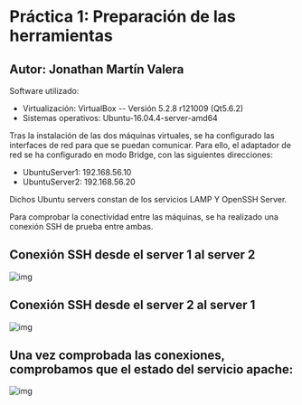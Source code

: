 # Práctica 1: Preparación de las herramientas
## Autor: Jonathan Martín Valera

Software utilizado:  

- Virtualización: VirtualBox -- Versión 5.2.8 r121009 (Qt5.6.2)
- Sistemas operativos: Ubuntu-16.04.4-server-amd64


Tras la instalación de las dos máquinas virtuales, se ha configurado las interfaces de red para que se puedan comunicar. Para ello, el adaptador de red se ha configurado en modo Bridge, con las siguientes direcciones:

- UbuntuServer1: 192.168.56.10
- UbuntuServer2: 192.168.56.20

Dichos Ubuntu servers constan de los servicios LAMP Y OpenSSH Server.

Para comprobar la conectividad entre las máquinas, se ha realizado una conexión SSH de prueba entre ambas.

**Conexión SSH desde el server 1 al server 2**
---
![img](https://github.com/jmv74211/SWAP/blob/master/P1/Im%C3%A1genes/ssh.jpg)

**Conexión SSH desde el server 2 al server 1**
---
![img](https://github.com/jmv74211/SWAP/blob/master/P1/Im%C3%A1genes/ssh2.jpg)


Una vez comprobada las conexiones, comprobamos que el estado del servicio apache:
---
![img](https://github.com/jmv74211/SWAP/blob/master/P1/Im%C3%A1genes/apacheServerStatus.jpg)

